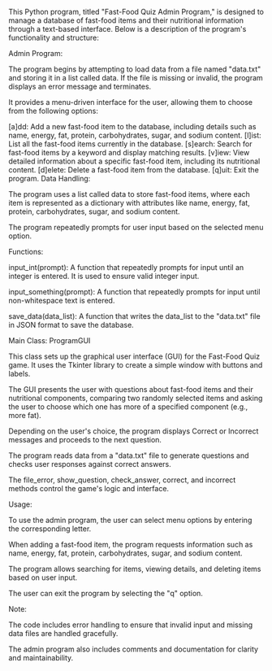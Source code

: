 This Python program, titled "Fast-Food Quiz Admin Program," is designed to manage a database of fast-food items and their nutritional information through a text-based interface. Below is a description of the program's functionality and structure:

Admin Program:

The program begins by attempting to load data from a file named "data.txt" and storing it in a list called data. If the file is missing or invalid, the program displays an error message and terminates.

It provides a menu-driven interface for the user, allowing them to choose from the following options:

[a]dd: Add a new fast-food item to the database, including details such as name, energy, fat, protein, carbohydrates, sugar, and sodium content.
[l]ist: List all the fast-food items currently in the database.
[s]earch: Search for fast-food items by a keyword and display matching results.
[v]iew: View detailed information about a specific fast-food item, including its nutritional content.
[d]elete: Delete a fast-food item from the database.
[q]uit: Exit the program.
Data Handling:

The program uses a list called data to store fast-food items, where each item is represented as a dictionary with attributes like name, energy, fat, protein, carbohydrates, sugar, and sodium content.

The program repeatedly prompts for user input based on the selected menu option.

Functions:

input_int(prompt): A function that repeatedly prompts for input until an integer is entered. It is used to ensure valid integer input.

input_something(prompt): A function that repeatedly prompts for input until non-whitespace text is entered.

save_data(data_list): A function that writes the data_list to the "data.txt" file in JSON format to save the database.

Main Class: ProgramGUI

This class sets up the graphical user interface (GUI) for the Fast-Food Quiz game. It uses the Tkinter library to create a simple window with buttons and labels.

The GUI presents the user with questions about fast-food items and their nutritional components, comparing two randomly selected items and asking the user to choose which one has more of a specified component (e.g., more fat).

Depending on the user's choice, the program displays Correct or Incorrect messages and proceeds to the next question.

The program reads data from a "data.txt" file to generate questions and checks user responses against correct answers.

The file_error, show_question, check_answer, correct, and incorrect methods control the game's logic and interface.

Usage:

To use the admin program, the user can select menu options by entering the corresponding letter.

When adding a fast-food item, the program requests information such as name, energy, fat, protein, carbohydrates, sugar, and sodium content.

The program allows searching for items, viewing details, and deleting items based on user input.

The user can exit the program by selecting the "q" option.

Note:

The code includes error handling to ensure that invalid input and missing data files are handled gracefully.

The admin program also includes comments and documentation for clarity and maintainability.
